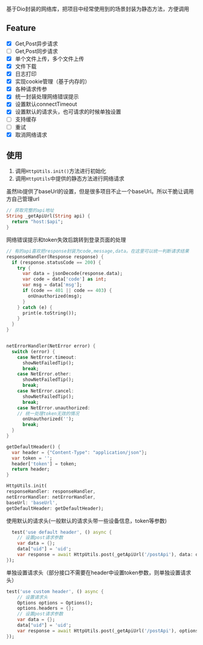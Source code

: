 基于Dio封装的网络库，把项目中经常使用到的场景封装为静态方法，方便调用

## Feature
- [x] Get,Post异步请求
- [ ] Get,Post同步请求
- [x] 单个文件上传，多个文件上传
- [x] 文件下载
- [x] 日志打印
- [x] 实现cookie管理（基于内存的）
- [x] 各种请求传参
- [x] 统一封装处理网络错误提示
- [x] 设置默认connectTimeout
- [x] 设置默认的请求头，也可请求的时候单独设置
- [ ] 支持缓存
- [ ] 重试
- [x] 取消网络请求

## 使用
1. 调用`HttpUtils.init()`方法进行初始化
2. 调用`HttpUtils`中提供的静态方法进行网络请求


虽然lib提供了baseUrl的设置，但是很多项目不止一个baseUrl。所以干脆让调用方自己管理url
```dart
// 获取完整的api地址
String _getApiUrl(String api) {
  return "host:$api";
}
```

网络错误提示和token失效后跳转到登录页面的处理
```dart
// 有的api喜欢把response封装为code,message,data。在这里可以统一判断请求结果
responseHandler(Response response) {
  if (response.statusCode == 200) {
    try {
      var data = jsonDecode(response.data);
      var code = data['code'] as int;
      var msg = data['msg'];
      if (code == 401 || code == 403) {
        onUnauthorized(msg);
      }
    } catch (e) {
      print(e.toString());
    }
  }
}


netErrorHandler(NetError error) {
  switch (error) {
    case NetError.timeout:
      showNetFailedTip();
      break;
    case NetError.other:
      showNetFailedTip();
      break;
    case NetError.cancel:
      showNetFailedTip();
      break;
    case NetError.unauthorized:
    // 统一处理token无效的情况
      onUnauthorized('');
      break;
  }
}

getDefaultHeader() {
  var header = {"Content-Type": "application/json"};
  var token = '';
  header['token'] = token;
  return header;
}

HttpUtils.init(
responseHandler: responseHandler,
netErrorHandler: netErrorHandler,
baseUrl: 'baseUrl',
getDefaultHeader: getDefaultHeader);
```

使用默认的请求头(一般默认的请求头带一些设备信息，token等参数)
```dart
  test('use default header', () async {
    // 设置post请求参数
    var data = {};
    data["uid"] = 'uid';
    var response = await HttpUtils.post(_getApiUrl('/postApi'), data: data);
});
```

单独设置请求头（部分接口不需要在header中设置token参数，则单独设置请求头）
```dart
test('use custom header', () async {
    // 设置请求头
    Options options = Options();
    options.headers = {};
    // 设置post请求参数
    var data = {};
    data["uid"] = 'uid';
    var response = await HttpUtils.post(_getApiUrl('/postApi'), options: options, data: data);
});
```

